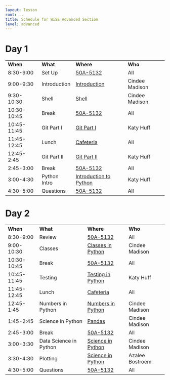 ```yaml
---
layout: lesson
root: ..
title: Schedule for WiSE Advanced Section
level: advanced
---
```



# Day 1 
 
<table class="table table-striped">
<tr>
    <td> <b>When</b>       </td>
    <td> <b>What</b>         </td>
    <td> <b>Where</b>          </td>
    <td> <b>Who</b> </td>
</tr>
<tr>
    <td> 8:30-9:00      </td>
    <td> Set Up           </td>
    <td> <a href="{{ site.github.url }}/advanced_room.html">50A-5132</a>               </td>
    <td> All             </td>
</tr>
<tr>
    <td> 9:00-9:30      </td>
    <td> Introduction     </td>
    <td> <a href="{{ site.github.url }}/intro.html">Introduction</a>               </td>
    <td> Cindee Madison       </td>
</tr>
<tr>
    <td> 9:30-10:30     </td>
    <td> Shell            </td>
    <td> <a
    href="http://nbviewer.ipython.org/urls/raw.githubusercontent.com/swcarpentry/2014-04-14-wise/gh-pages/advanced/shell/Shell.ipynb?create=1">Shell</a>      </td>
    <td> Cindee Madison </td>
</tr>
<tr>
    <td> 10:30-10:45    </td>
    <td> Break            </td>
    <td> <a href="{{ site.github.url }}/advanced_room.html">50A-5132</a>               </td>
    <td> All             </td>
</tr>
<tr>
    <td> 10:45-11:45      </td>
    <td> Git Part I        </td>
    <td> <a href="{{ site.github.url }}/advanced/git/local.html">Git Part I</a>      </td>
    <td> Katy Huff </td>
</tr>
<tr>
    <td> 11:45-12:45     </td>
    <td> Lunch            </td>
    <td> <a href="{{ site.github.url }}/cafeteria.html">Cafeteria</a>          </td>
    <td> All </td>
</tr>
<tr>
    <td> 12:45-2:45      </td>
    <td> Git Part II       </td>
    <td> <a href="{{ site.github.url }}/advanced/git/remote.html">Git Part II</a>      </td>
    <td> Katy Huff </td>
</tr>
<tr>
    <td> 2:45-3:00      </td>
    <td> Break            </td>
    <td> <a href="{{ site.github.url }}/advanced_room.html">50A-5132</a>               </td>
    <td> All </td>
</tr>
<tr>
    <td> 3:00-4:30      </td>
    <td> Python Intro       </td>
    <td> <a href="{{ site.github.url }}/advanced/python/py-intro/index.html">Introduction to Python</a>      </td>
    <td> Katy Huff </td>
</tr>
<tr>
    <td> 4:30-5:00      </td>
    <td> Questions        </td>
    <td> <a href="{{ site.github.url }}/advanced_room.html">50A-5132</a>                </td>
    <td> All </td>
</tr>
</table>


# Day 2 


<table class="table table-striped"> 
<tr>
    <td> <b>When</b>       </td>
    <td> <b>What</b>            </td>
    <td> <b>Where</b>          </td>
    <td> <b>Who</b> </td>
</tr>
<tr>
    <td> 8:30-9:00      </td>
    <td> Review              </td>
    <td>  <a href="{{ site.github.url }}/advanced_room.html">50A-5132</a>     </td>
    <td> All             </td>
</tr>
<tr>
    <td> 9:00-10:30    </td>
    <td> Classes             </td>
    <td> <a href="http://nbviewer.ipython.org/urls/raw.githubusercontent.com/swcarpentry/2014-04-14-wise/gh-pages/advanced/python/classes.ipynb?create=1">Classes in Python</a>      </td>
    <td> Cindee Madison </td>
</tr>
<tr>
    <td> 10:30-10:45    </td>
    <td> Break               </td>
    <td> <a href="{{ site.github.url }}/advanced_room.html">50A-5132</a>      </td>
    <td> All             </td>
</tr>
<tr>
    <td> 10:45-11:45      </td>
    <td> Testing             </td>
    <td> <a href="{{ site.github.url }}/advanced/python/testing/index.html">Testing in Python</a>      </td>
    <td> Katy Huff </td>
</tr>
<tr>
    <td> 11:45-12:45     </td>
    <td> Lunch               </td>
    <td> <a href="{{ site.github.url }}/cafeteria.html">Cafeteria</a> </td>
    <td> All </td>
</tr>
    <td> 12:45-1:45      </td>
    <td> Numbers in Python </td>
    <td> <a href="http://nbviewer.ipython.org/urls/raw.githubusercontent.com/swcarpentry/2014-04-14-wise/gh-pages/advanced/python/Numpy.ipynb?create=1">Numbers in Python</a>      </td>
    <td> Cindee Madison </td>
</tr>
<tr>
    <td> 1:45-2:45      </td>
    <td> Science in Python </td>
    <td> <a
    href="http://nbviewer.ipython.org/urls/raw.githubusercontent.com/swcarpentry/2014-04-14-wise/gh-pages/advanced/python/pandas.ipynb?create=1">Pandas</a>      </td>
    <td> Cindee Madison </td>
</tr>
<tr>
    <td> 2:45-3:00      </td>
    <td> Break               </td>
    <td> <a href="{{ site.github.url }}/advanced_room.html">50A-5132</a>      </td>
    <td> All </td>
</tr>
<tr>
    <td> 3:00-3:30      </td>
    <td> Data Science in Python</td>
    <td> <a
    href="http://nbviewer.ipython.org/urls/raw.githubusercontent.com/swcarpentry/2014-04-14-wise/gh-pages/advanced/python/scipy.ipynb?create=1">Science
    in Python</a>      </td>
    <td> Cindee Madison </td>
</tr>
<tr>
    <td> 3:30-4:30      </td>
    <td> Plotting            </td>
    <td> <a
    href="http://nbviewer.ipython.org/urls/raw.githubusercontent.com/swcarpentry/2014-04-14-wise/gh-pages/advanced/python/matplotlib_master.ipynb?create=1">Science
    in Python</a>      </td>
    <td> Azalee Bostroem</td>
</tr>
<tr>
    <td> 4:30-5:00      </td>
    <td> Questions           </td>
    <td> <a href="{{ site.github.url }}/advanced_room.html">50A-5132</a>      </td>
    <td> All </td>
</tr>
</table>




